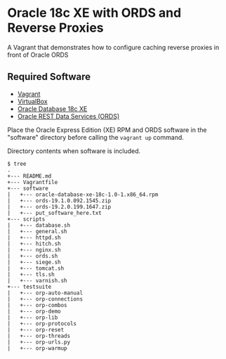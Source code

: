 # Oracle 18c XE with ORDS and Reverse Proxies

A Vagrant that demonstrates how to configure caching reverse proxies in front of Oracle ORDS

## Required Software

* [Vagrant](https://www.vagrantup.com/downloads.html)
* [VirtualBox](https://www.virtualbox.org/wiki/Downloads)
* [Oracle Database 18c XE](https://www.oracle.com/database/technologies/appdev/xe.html)
* [Oracle REST Data Services (ORDS)](https://www.oracle.com/technetwork/developer-tools/rest-data-services/downloads/index.html) 

Place the Oracle Express Edition (XE) RPM and ORDS software in the "software" directory before calling the `vagrant up` command.

Directory contents when software is included.

```
$ tree
.
+--- README.md
+--- Vagrantfile
+--- software
|   +--- oracle-database-xe-18c-1.0-1.x86_64.rpm
|   +--- ords-19.1.0.092.1545.zip
|   +--- ords-19.2.0.199.1647.zip
|   +--- put_software_here.txt
+--- scripts
|   +--- database.sh
|   +--- general.sh
|   +--- httpd.sh
|   +--- hitch.sh
|   +--- nginx.sh
|   +--- ords.sh
|   +--- siege.sh
|   +--- tomcat.sh
|   +--- tls.sh
|   +--- varnish.sh
+--- testsuite
|   +--- orp-auto-manual
|   +--- orp-connections
|   +--- orp-combos
|   +--- orp-demo
|   +--- orp-lib
|   +--- orp-protocols
|   +--- orp-reset
|   +--- orp-threads
|   +--- orp-urls.py
|   +--- orp-warmup
```
